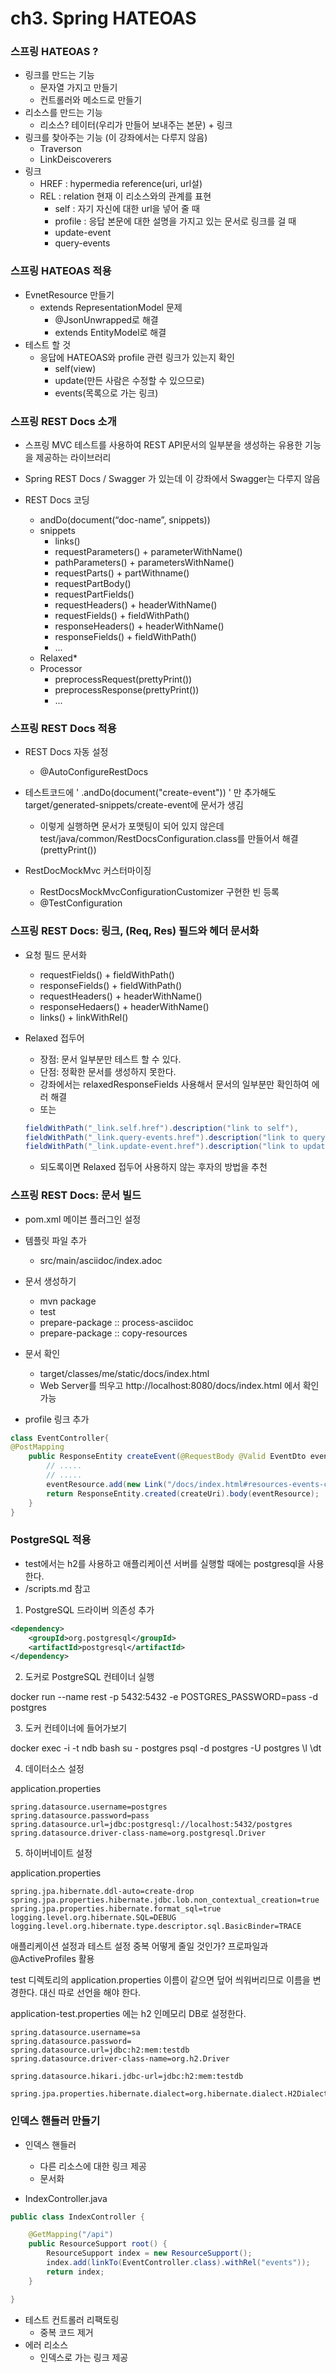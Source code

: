 ch3. Spring HATEOAS
===================

### 스프링 HATEOAS ?
- 링크를 만드는 기능
  - 문자열 가지고 만들기
  - 컨트롤러와 메소드로 만들기
- 리소스를 만드는 기능
  - 리소스? 테이터(우리가 만들어 보내주는 본문) + 링크
- 링크를 찾아주는 기능 (이 강좌에서는 다루지 않음)
  - Traverson
  - LinkDeiscoverers
- 링크
  - HREF : hypermedia reference(uri, url설)
  - REL : relation 현재 이 리소스와의 관계를 표현
    - self : 자기 자신에 대한 url을 넣어 줄 때
    - profile : 응답 본문에 대한 설명을 가지고 있는 문서로 링크를 걸 때
    - update-event
    - query-events

### 스프링 HATEOAS 적용
- EvnetResource 만들기
  - extends RepresentationModel 문제 
    - @JsonUnwrapped로 해결
    - extends EntityModel<T>로 해결
- 테스트 할 것
  - 응답에 HATEOAS와 profile 관련 링크가 있는지 확인
    - self(view)
    - update(만든 사람은 수정할 수 있으므로)
    - events(목록으로 가는 링크)


### 스프링 REST Docs 소개
- 스프링 MVC 테스트를 사용하여 REST API문서의 일부분을 생성하는 유용한 기능을 제공하는 라이브러리

- Spring REST Docs / Swagger 가 있는데 이 강좌에서 Swagger는 다루지 않음

- REST Docs 코딩
  - andDo(document(“doc-name”, snippets))
  - snippets
    - links()
    - requestParameters() + parameterWithName()
    - pathParameters() + parametersWithName()
    - requestParts() + partWithname()
    - requestPartBody()
    - requestPartFields()
    - requestHeaders() + headerWithName()
    - requestFields() + fieldWithPath()
    - responseHeaders() + headerWithName()
    - responseFields() + fieldWithPath()
    - ...
  - Relaxed*
  - Processor
    - preprocessRequest(prettyPrint())
    - preprocessResponse(prettyPrint())
    - ...

### 스프링 REST Docs 적용
- REST Docs 자동 설정
  - @AutoConfigureRestDocs
  
  
- 테스트코드에  ' .andDo(document("create-event")) ' 만 추가해도 target/generated-snippets/create-event에 문서가 생김
  - 이렇게 실행하면 문서가 포맷팅이 되어 있지 않은데 test/java/common/RestDocsConfiguration.class를 만들어서 해결 (prettyPrint())


- RestDocMockMvc 커스터마이징
  - RestDocsMockMvcConfigurationCustomizer 구현한 빈 등록
  - @TestConfiguration

 
### 스프링 REST Docs: 링크, (Req, Res) 필드와 헤더 문서화
- 요청 필드 문서화
  - requestFields() + fieldWithPath()
  - responseFields() + fieldWithPath()
  - requestHeaders() + headerWithName()
  - responseHedaers() + headerWithName()
  - links() + linkWithRel()
  
- Relaxed 접두어
  - 장점: 문서 일부분만 테스트 할 수 있다.
  - 단점: 정확한 문서를 생성하지 못한다.
  - 강좌에서는 relaxedResponseFields 사용해서 문서의 일부분만 확인하여 에러 해결
  - 또는 
  ```java 
  fieldWithPath("_link.self.href").description("link to self"),
  fieldWithPath("_link.query-events.href").description("link to query event list"),
  fieldWithPath("_link.update-event.href").description("link to update existing event")
  ```
  - 되도록이면 Relaxed 접두어 사용하지 않는 후자의 방법을 추천
  
  
### 스프링 REST Docs: 문서 빌드

- pom.xml  메이븐 플러그인 설정

- 템플릿 파일 추가
  - src/main/asciidoc/index.adoc

- 문서 생성하기
  - mvn package
  - test
  - prepare-package :: process-asciidoc
  - prepare-package :: copy-resources
  
- 문서 확인
  - target/classes/me/static/docs/index.html 
  - Web Server를 띄우고 http://localhost:8080/docs/index.html 에서 확인 가능

- profile 링크 추가
```java
class EventController{
@PostMapping
    public ResponseEntity createEvent(@RequestBody @Valid EventDto eventDto, Errors errors) {
        // .....
        // .....
        eventResource.add(new Link("/docs/index.html#resources-events-create").withRel("profile"));
        return ResponseEntity.created(createUri).body(eventResource);
    }
}
```

### PostgreSQL 적용
- test에서는 h2를 사용하고 애플리케이션 서버를 실행할 때에는 postgresql을 사용한다.
- /scripts.md 참고

1. PostgreSQL 드라이버 의존성 추가
```xml
<dependency>
	<groupId>org.postgresql</groupId>
	<artifactId>postgresql</artifactId>
</dependency>
```

2. 도커로 PostgreSQL 컨테이너 실행

docker run --name rest -p 5432:5432 -e POSTGRES_PASSWORD=pass -d postgres

3. 도커 컨테이너에 들어가보기

docker exec -i -t ndb bash
su - postgres
psql -d postgres -U postgres
\l
\dt

4. 데이터소스 설정

application.properties
```properties
spring.datasource.username=postgres
spring.datasource.password=pass
spring.datasource.url=jdbc:postgresql://localhost:5432/postgres
spring.datasource.driver-class-name=org.postgresql.Driver
```

5. 하이버네이트 설정 

application.properties
```properties
spring.jpa.hibernate.ddl-auto=create-drop
spring.jpa.properties.hibernate.jdbc.lob.non_contextual_creation=true
spring.jpa.properties.hibernate.format_sql=true
logging.level.org.hibernate.SQL=DEBUG
logging.level.org.hibernate.type.descriptor.sql.BasicBinder=TRACE
```

애플리케이션 설정과 테스트 설정 중복 어떻게 줄일 것인가?
프로파일과 @ActiveProfiles 활용

test 디렉토리의 application.properties 이름이 같으면 덮어 씌워버리므로 
이름을 변경한다. 대신 따로 선언을 해야 한다.

application-test.properties 에는 h2 인메모리 DB로 설정한다.
```properties
spring.datasource.username=sa
spring.datasource.password=
spring.datasource.url=jdbc:h2:mem:testdb
spring.datasource.driver-class-name=org.h2.Driver

spring.datasource.hikari.jdbc-url=jdbc:h2:mem:testdb

spring.jpa.properties.hibernate.dialect=org.hibernate.dialect.H2Dialect
```

### 인덱스 핸들러 만들기
- 인덱스 핸들러
  - 다른 리소스에 대한 링크 제공
  - 문서화

- IndexController.java
```java
public class IndexController {

    @GetMapping("/api")
    public ResourceSupport root() {
        ResourceSupport index = new ResourceSupport();
        index.add(linkTo(EventController.class).withRel("events"));
        return index;
    }

}
```

- 테스트 컨트롤러 리팩토링
  - 중복 코드 제거
- 에러 리소스
  - 인덱스로 가는 링크 제공
